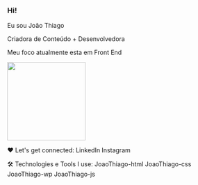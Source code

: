 ###  Hi!
Eu sou João Thiago

Criadora de Conteúdo + Desenvolvedora

Meu foco atualmente esta em Front End

<div>
<img height="180em" src="https://github-readme-stats.vercel.app/api?username=joaoThiagoSSilva&show_icons=true&theme=tokyonight"/>
</div>
 
❤️ Let's get connected:
LinkedIn Instagram

🛠️ Technologies e Tools I use:
JoaoThiago-html JoaoThiago-css JoaoThiago-wp JoaoThiago-js
